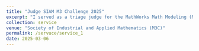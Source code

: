 ```yaml
---
title: "Judge SIAM M3 Challenge 2025"
excerpt: "I served as a triage judge for the MathWorks Math Modeling (M3) Challenge, organized by SIAM. Graded and provided feedback to challenge teams of over 20 teams of high school students in the United States and sixth form students in England and Wales." 
collection: service
venue: "Society of Industrial and Applied Mathematics (M3C)"
permalink: /servuce/service_1
date: 2025-03-06
---
```



